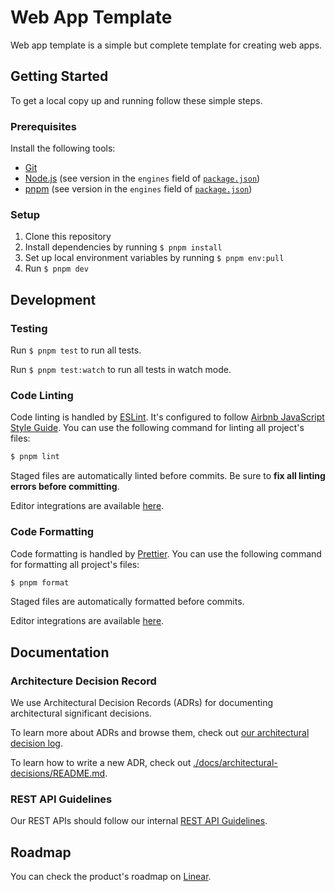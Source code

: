 # Web App Template

Web app template is a simple but complete template for creating web apps.

## Getting Started

To get a local copy up and running follow these simple steps.

### Prerequisites

Install the following tools:

- [Git](https://git-scm.com/downloads)
- [Node.js](https://nodejs.org/en/download/) (see version in the `engines` field of [`package.json`](./package.json))
- [pnpm](https://pnpm.io/installation) (see version in the `engines` field of [`package.json`](./package.json))

### Setup

1. Clone this repository
2. Install dependencies by running `$ pnpm install`
3. Set up local environment variables by running `$ pnpm env:pull`
4. Run `$ pnpm dev`

## Development

### Testing

Run `$ pnpm test` to run all tests.

Run `$ pnpm test:watch` to run all tests in watch mode.

### Code Linting

Code linting is handled by [ESLint](https://eslint.org/). It's configured to follow [Airbnb
JavaScript Style Guide](https://airbnb.io/javascript/). You can use the following command for
linting all project's files:

```sh
$ pnpm lint
```

Staged files are automatically linted before commits. Be sure to **fix all linting errors before
committing**.

Editor integrations are available [here](https://eslint.org/docs/user-guide/integrations).

### Code Formatting

Code formatting is handled by [Prettier](https://prettier.io/). You can use the following command
for formatting all project's files:

```sh
$ pnpm format
```

Staged files are automatically formatted before commits.

Editor integrations are available [here](https://prettier.io/docs/en/editors.html).

## Documentation

### Architecture Decision Record

We use Architectural Decision Records (ADRs) for documenting architectural significant decisions.

To learn more about ADRs and browse them, check out [our architectural decision log](https://adr.web-app-template.igassmann.me/).

To learn how to write a new ADR, check out [./docs/architectural-decisions/README.md](./docs/architectural-decisions/README.md).

### REST API Guidelines

Our REST APIs should follow our internal [REST API Guidelines](./docs/api-guidelines.md).

## Roadmap

You can check the product's roadmap on [Linear](https://linear.app/).
